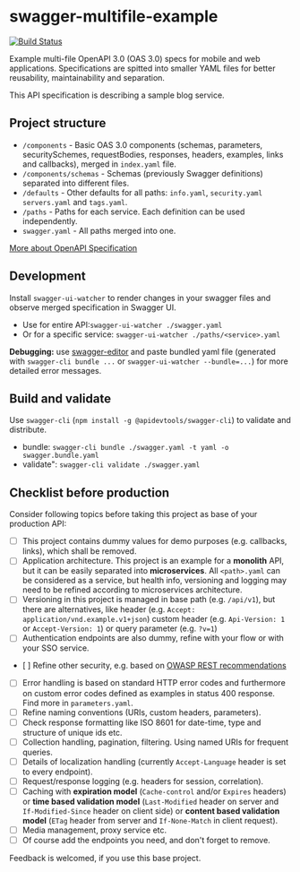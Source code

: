 # swagger-multifile-example

[![Build Status](https://travis-ci.org/Paldom/swagger-multifile-example.svg?branch=master)](https://travis-ci.org/Paldom/swagger-multifile-example)

Example multi-file OpenAPI 3.0 (OAS 3.0) specs for mobile and web applications. Specifications are spitted into smaller YAML files for better reusability, maintainability and separation.

This API specification is describing a sample blog service.

## Project structure

- `/components` - Basic OAS 3.0 components (schemas, parameters, securitySchemes, requestBodies, responses, headers, examples, links and callbacks), merged in `index.yaml` file.
- `/components/schemas` - Schemas (previously Swagger definitions) separated into different files.
- `/defaults` - Other defaults for all paths: `info.yaml`, `security.yaml` `servers.yaml` and `tags.yaml`.
- `/paths` - Paths for each service. Each definition can be used independently.
- `swagger.yaml` - All paths merged into one.

[More about OpenAPI Specification](https://swagger.io/specification/)

## Development

Install `swagger-ui-watcher` to render changes in your swagger files and observe merged specification in Swagger UI.

- Use for entire API:`swagger-ui-watcher ./swagger.yaml`
- Or for a specific service: `swagger-ui-watcher ./paths/<service>.yaml`

**Debugging:** use [swagger-editor](https://github.com/swagger-api/swagger-editor) and paste bundled yaml file (generated with `swagger-cli bundle ...` or `swagger-ui-watcher --bundle=...`) for more detailed error messages.

## Build and validate

Use `swagger-cli` (`npm install -g @apidevtools/swagger-cli`) to validate and distribute.

- bundle: `swagger-cli bundle ./swagger.yaml -t yaml -o swagger.bundle.yaml`
- validate": `swagger-cli validate ./swagger.yaml`

## Checklist before production

Consider following topics before taking this project as base of your production API:

- [ ] This project contains dummy values for demo purposes (e.g. callbacks, links), which shall be removed.
- [ ] Application architecture. This project is an example for a **monolith** API, but it can be easily separated into **microservices**. All `<path>.yaml` can be considered as a service, but health info, versioning and logging may need to be refined according to microservices architecture.
- [ ] Versioning in this project is managed in base path (e.g. `/api/v1`), but there are alternatives, like header (e.g. `Accept: application/vnd.example.v1+json`) custom header (e.g. `Api-Version: 1` or `Accept-Version: 1`) or query parameter (e.g. `?v=1`)
- [ ] Authentication endpoints are also dummy, refine with your flow or with your SSO service.
- [ ] Refine other security, e.g. based on [OWASP REST recommendations](https://www.owasp.org/index.php/REST_Security_Cheat_Sheet)
- [ ] Error handling is based on standard HTTP error codes and furthermore on custom error codes defined as examples in status 400 response. Find more in `parameters.yaml`.
- [ ] Refine naming conventions (URIs, custom headers, parameters).
- [ ] Check response formatting like ISO 8601 for date-time, type and structure of unique ids etc.
- [ ] Collection handling, pagination, filtering. Using named URIs for frequent queries.
- [ ] Details of localization handling (currently `Accept-Language` header is set to every endpoint).
- [ ] Request/response logging (e.g. headers for session, correlation).
- [ ] Caching with **expiration model** (`Cache-control` and/or `Expires` headers) or **time based validation model** (`Last-Modified` header on server and `If-Modified-Since` header on client side) or **content based validation model** (`ETag` header from server and `If-None-Match` in client request).
- [ ] Media management, proxy service etc.
- [ ] Of course add the endpoints you need, and don't forget to remove.

Feedback is welcomed, if you use this base project.

